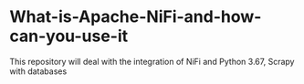 # What-is-Apache-NiFi-and-how-can-you-use-it
This repository will deal with the integration of NiFi and Python 3.67, Scrapy with databases
